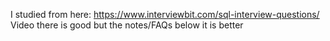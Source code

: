 I studied from here: https://www.interviewbit.com/sql-interview-questions/
Video there is good but the notes/FAQs below it is better
